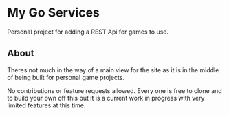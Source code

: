 # My Go Services

Personal project for adding a REST Api for games to use.

## About

Theres not much in the way of a main view for the site as it is in the middle of being built for personal game projects.

No contributions or feature requests allowed. Every one is free to clone and to build your own off this but it is a current work in progress with very limited features at this time.
